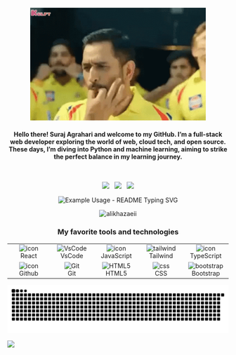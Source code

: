 <p align="center">
  <a href="https://github.com/2Surajagrahari/2Surajagrahari/blob/main/Assets/Csk%20Ka%20Whistle%20Podu%20Csk%20GIF%20%E2%80%93%20Csk%20Ka%20Whistle%20Podu%20Csk%20Dhoni%20%E2%80%93%20discover%20and%20share%20GIFs.gif"><img width="400" src="https://github.com/2Surajagrahari/2Surajagrahari/blob/main/Assets/Csk%20Ka%20Whistle%20Podu%20Csk%20GIF%20%E2%80%93%20Csk%20Ka%20Whistle%20Podu%20Csk%20Dhoni%20%E2%80%93%20discover%20and%20share%20GIFs.gif"  title="Namaste" ref="https://www.instagram.com/tabishfarhan_7/?hl=el"></a>
</p>
<h4 align="center">Hello there! Suraj Agrahari and welcome to my GitHub. I’m a full-stack web developer exploring the world of web, cloud tech, and open source. These days, I’m diving into Python and machine learning, aiming to strike the perfect balance in my learning journey.</h4>
<br />
<p align="center"><!-- &nbsp; <a href="https://mgks.dev" title="Blog: mgks.dev"><img title="zen by @qtqr8r" width="32" src="https://mgks.dev/assets/icons/mgks.dev-logo-192.png" /></a>&nbsp; --><a href="https://www.instagram.com/surajagr_01/" title="Instagram"><img width="32" src="https://mgks.dev/assets/icons/insta-23.png" /></a> &nbsp; <a href="www.linkedin.com/in/suraj-agraharii" title="LinkedIn"><img width="32" src="https://mgks.dev/assets/icons/linkedin-23.png" /></a> &nbsp; <a href="https://github.com/2Surajagrahari" title="Be my Patron"><img width="32" src="https://mgks.dev/assets/icons/ic-heart.png"></a><br />
<p align="center">
  <img src="https://readme-typing-svg.demolab.com/?lines=Hi+welcome+To my Github!;Suraj+Full+Stack+developer !; check+my+Repository!; hope+you+enjoy!&font=Fira%20Code&center=true&width=400&height=65&duration=4000&pause=1000" alt="Example Usage - README Typing SVG">
</p>
<p align="center"> <img src="https://komarev.com/ghpvc/?username=Yatishydv&label=Profile%20views&color=0e75b6&style=flat" alt="alikhazaeii" /> </p>

<h3 align="center" font-size='25px'>My favorite tools and technologies</h3>

<table align="center">
  <tr>
    <td align="center" width="96">
        <img src="https://techstack-generator.vercel.app/react-icon.svg" alt="icon" width="65" height="65" />
      <br>React
    </td>
       <td align="center" width="96">
        <img src="https://skillicons.dev/icons?i=vscode" width="48" height="48" alt="VsCode" />
      <br>VsCode
    </td>    
    <td align="center" width="96">
        <img src="https://techstack-generator.vercel.app/js-icon.svg" alt="icon" width="65" height="65" />
      <br>JavaScript
    </td>
      <td align="center" width="96">
        <img src="https://skillicons.dev/icons?i=tailwind" width="48" height="48" alt="tailwind" />
      <br>Tailwind
    </td>
    <td align="center" width="96">
        <img src="https://techstack-generator.vercel.app/ts-icon.svg" alt="icon" width="65" height="65" />
      <br>TypeScript
    </td>
  </tr>
  <tr>
    <td align="center" width="96">
        <img src="https://techstack-generator.vercel.app/github-icon.svg" alt="icon" width="65" height="65" />
      <br>Github
    </td>
    <td align="center" width="96"> 
        <img src="https://user-images.githubusercontent.com/25181517/192108372-f71d70ac-7ae6-4c0d-8395-51d8870c2ef0.png" width="48" height="48" alt="Git" />
      <br>Git
    </td>
    <td align="center"  width="96">
        <img src="https://skillicons.dev/icons?i=html" width="48" height="48" alt="HTML5" />
      <br>HTML5
    </td>
    <td align="center" width="96">
        <img src="https://skillicons.dev/icons?i=css" width="48" height="48" alt="css" />
      <br>CSS
    </td>
    <td align="center"  width="96">
        <img src="https://skillicons.dev/icons?i=bootstrap" width="48" height="48" alt="bootstrap" />
      <br>Bootstrap
    </td>
  
  </tr>
</table>

![Snake animation Contribution Graph](https://raw.githubusercontent.com/Anmol-Baranwal/Anmol-Baranwal/output/github-contribution-grid-snake-dark.svg)

<img src="https://www.animatedimages.org/data/media/562/animated-line-image-0184.gif" width="1920" />

